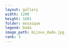 ```yaml
---
layout: gallery
width: 1200
height: 1601
folder: mosaique
legend: Dada
image_path: bijoux_dada.jpg
rank: 3
---
```

